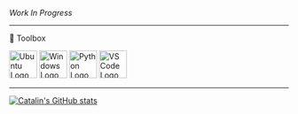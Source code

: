 _Work In Progress_

---

🧰 Toolbox

<img src="https://cdn.worldvectorlogo.com/logos/ubuntu-4.svg" alt="Ubuntu Logo" width="50" height="50"/> <img src="https://cdn.worldvectorlogo.com/logos/microsoft-windows-22.svg" alt="Windows Logo" width="50" height="50"/> <img src="https://worldvectorlogo.com/logos/python-5.svg" alt="Python Logo" width="50" height="50"/> <img src="https://cdn.worldvectorlogo.com/logos/visual-studio-code-1.svg" alt="VS Code Logo" width="50" height="50"/>

---

[![Catalin's GitHub stats](https://github-readme-stats.vercel.app/api?username=polluxtroy3758&count_private=true&show_icons=true&theme=github_dark)](https://github.com/anuraghazra/github-readme-stats)
